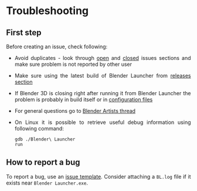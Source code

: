 <style>body {text-align: justify}</style>

# Troubleshooting

## First step

Before creating an issue, check following:

* Avoid duplicates - look through [open](https://github.com/DotBow/Blender-Launcher/issues) and [closed](https://github.com/DotBow/Blender-Launcher/issues?q=is%3Aissue+is%3Aclosed) issues sections and make sure problem is not reported by other user

* Make sure using the latest build of Blender Launcher from [releases section](https://github.com/DotBow/Blender-Launcher/releases)

* If Blender 3D is closing right after running it from Blender Launcher the problem is probably in build itself or in [configuration files](https://docs.blender.org/manual/en/2.83/advanced/blender_directory_layout.html)

* For general questions go to [Blender Artists thread](https://blenderartists.org/t/blender-launcher-standalone-software-client)

* On Linux it is possible to retrieve useful debug information using following command:

    ```
    gdb ./Blender\ Launcher
    run
    ```

## How to report a bug

To report a bug, use an [issue template](https://github.com/DotBow/Blender-Launcher/issues/new?assignees=DotBow&labels=bug&template=bug_report.md&title=). Consider attaching a ``BL.log`` file if it exists near ``Blender Launcher.exe``.
